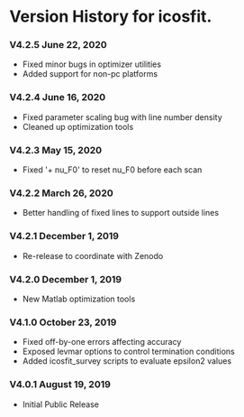 # Version History for icosfit.

### V4.2.5 June 22, 2020

  * Fixed minor bugs in optimizer utilities
  * Added support for non-pc platforms
  
### V4.2.4 June 16, 2020

  * Fixed parameter scaling bug with line number density
  * Cleaned up optimization tools

### V4.2.3 May 15, 2020

  * Fixed '+ nu_F0' to reset nu_F0 before each scan

### V4.2.2 March 26, 2020

  * Better handling of fixed lines to support outside lines

### V4.2.1 December 1, 2019

  * Re-release to coordinate with Zenodo

### V4.2.0 December 1, 2019

  * New Matlab optimization tools

### V4.1.0 October 23, 2019

  * Fixed off-by-one errors affecting accuracy
  * Exposed levmar options to control termination conditions
  * Added icosfit_survey scripts to evaluate epsilon2 values

### V4.0.1 August 19, 2019

  * Initial Public Release
